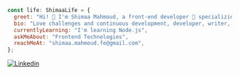 ```javascript
const life: ShimaaLife = {
  greet: "Hi! 👋 I'm Shimaa Mahmoud, a front-end developer 🎨 specializingin  React.js and CSS magic like SASS, Tailwind, Bootstrap, and Material-UI. With 1.5 years of experience, I freelance. Let's craft something beautiful! ✨",
  bio: "Love challenges and continuous development, developer, writer, and self-learner from Egypt, always striving to help others.",
  currentlyLearning: "I'm learning Node.js",
  askMeAbout: "Frontend Technologies",
  reachMeAt: "shimaa.mahmoud.fe@gmail.com",
};
```

[![Linkedin](https://img.shields.io/badge/LinkedIn-0077B5?style=flat&logo=linkedin&logoColor=white)](https://www.linkedin.com/in/shimaa-mahmoud-mohammed/)

<!-- [![Twitter](https://img.shields.io/badge/Twitter-1DA1F2?style=flat&logo=twitter&logoColor=white)](https://twitter.com/moelzanaty3)
[![Hackerrank](https://img.shields.io/badge/-Hackerrank-2EC866?style=flat&logo=HackerRank&logoColor=white)](https://www.hackerrank.com/MohammedElzanaty)
[![Youtube](https://img.shields.io/badge/YouTube-FF0000?style=flat&logo=youtube&logoColor=white)](https://www.youtube.com/@moelzanaty3/join) -->
